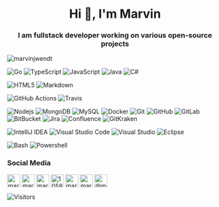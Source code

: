 <!--suppress ALL -->
<h1 align="center">Hi 👋, I'm Marvin</h1>
<h3 align="center">I am fullstack developer working on various open-source projects</h3>

<p><img align="center" src="https://github-readme-stats.vercel.app/api?username=marvinjwendt&show_icons=true" alt="marvinjwendt" /></p>


![Go](https://img.shields.io/badge/-Go-blue?style=flat-square&logo=go&logoColor=white)
![TypeScript](https://img.shields.io/badge/-TypeScript-007ACC?style=flat-square&logo=typescript&logoColor=white)
![JavaScript](https://img.shields.io/badge/-JavaScript-yellow?style=flat-square&logo=javascript&logoColor=white)
![Java](https://img.shields.io/badge/-Java-darkred?style=flat-square&logo=java&logoColor=white)
![C#](https://img.shields.io/badge/-C--Sharp-darkgreen?style=flat-square&logo=c-sharp&logoColor=white)

![HTML5](https://img.shields.io/badge/-HTML5-E34F26?style=flat-square&logo=html5&logoColor=white)
![Markdown](https://img.shields.io/badge/-Markdown-E34F26?style=flat-square&logo=markdown&logoColor=white)

![GitHub Actions](https://img.shields.io/badge/-GitHub_Actions-black?style=flat-square&logo=github-actions&logoColor=white)
![Travis](https://img.shields.io/badge/-Travis-green?style=flat-square&logo=travis&logoColor=white)

![Nodejs](https://img.shields.io/badge/-Nodejs-green?style=flat-square&logo=Node.js&logoColor=white)
![MongoDB](https://img.shields.io/badge/-MongoDB-green?style=flat-square&logo=mongodb&logoColor=white)
![MySQL](https://img.shields.io/badge/-MySQL-blue?style=flat-square&logo=mysql&logoColor=white)
![Docker](https://img.shields.io/badge/-Docker-blue?style=flat-square&logo=docker&logoColor=white)
![Git](https://img.shields.io/badge/-Git-orange?style=flat-square&logo=git&logoColor=white)
![GitHub](https://img.shields.io/badge/-GitHub-181717?style=flat-square&logo=github&logoColor=white)
![GitLab](https://img.shields.io/badge/-GitLab-FCA121?style=flat-square&logo=gitlab&logoColor=white)
![BitBucket](https://img.shields.io/badge/-BitBucket-darkblue?style=flat-square&logo=bitbucket&logoColor=white)
![Jira](https://img.shields.io/badge/-Jira-darkblue?style=flat-square&logo=jira&logoColor=white)
![Confluence](https://img.shields.io/badge/-Confluence-darkblue?style=flat-square&logo=confluence&logoColor=white)
![GitKraken](https://img.shields.io/badge/-GitKraken-darkblue?style=flat-square&logo=GitKraken&logoColor=white)

![IntelliJ IDEA](https://img.shields.io/badge/-IntelliJ_IDEA-blue?style=flat-square&logo=intellij-idea&logoColor=white)
![Visual Studio Code](https://img.shields.io/badge/-Visual_Studio_Code-blue?style=flat-square&logo=visual-studio-code&logoColor=white)
![Visual Studio](https://img.shields.io/badge/-Visual_Studio-blue?style=flat-square&logo=visual-studio&logoColor=white)
![Eclipse](https://img.shields.io/badge/-Eclipse-purple?style=flat-square&logo=eclipse&logoColor=white)

![Bash](https://img.shields.io/badge/-Bash-green?style=flat-square&logo=linux&logoColor=white)
![Powershell](https://img.shields.io/badge/-Powershell-blue?style=flat-square&logo=powershell&logoColor=white)

### Social Media

<p align="center">

<a href="https://codepen.io/marvinjwendt" target="blank"><img align="center" src="https://cdn.jsdelivr.net/npm/simple-icons@3.0.1/icons/codepen.svg" alt="marvinjwendt" height="30" width="30" /></a>
<a href="https://twitter.com/marvinjwendt" target="blank"><img align="center" src="https://cdn.jsdelivr.net/npm/simple-icons@3.0.1/icons/twitter.svg" alt="marvinjwendt" height="30" width="30" /></a>
<a href="https://linkedin.com/in/marvin-wendt-7631b519a" target="blank"><img align="center" src="https://cdn.jsdelivr.net/npm/simple-icons@3.0.1/icons/linkedin.svg" alt="marvin-wendt-7631b519a" height="30" width="30" /></a>
<a href="https://stackoverflow.com/users/10588376" target="blank"><img align="center" src="https://cdn.jsdelivr.net/npm/simple-icons@3.0.1/icons/stackoverflow.svg" alt="10588376" height="30" width="30" /></a>
<a href="https://codesandbox.com/marvinjwendt" target="blank"><img align="center" src="https://cdn.jsdelivr.net/npm/simple-icons@3.0.1/icons/codesandbox.svg" alt="marvinjwendt" height="30" width="30" /></a>
<a href="https://instagram.com/marvinjwendt" target="blank"><img align="center" src="https://cdn.jsdelivr.net/npm/simple-icons@3.0.1/icons/instagram.svg" alt="marvinjwendt" height="30" width="30" /></a>
<a href="https://medium.com/@marvinjwendt" target="blank"><img align="center" src="https://cdn.jsdelivr.net/npm/simple-icons@3.0.1/icons/medium.svg" alt="@marvinjwendt" height="30" width="30" /></a>

</p>

![Visitors](https://visitor-badge.laobi.icu/badge?page_id=github.marvinjwendt)